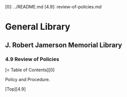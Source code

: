 <head>
	<link rel="stylesheet" type="text/css" href="../main.css">
</head>
[0]: ../README.md
[4.9]: review-of-policies.md

# General Library
## J. Robert Jamerson Memorial Library
### 4.9 Review of Policies
[< Table of Contents][0]

Policy and Procedure.

[Top][4.9]